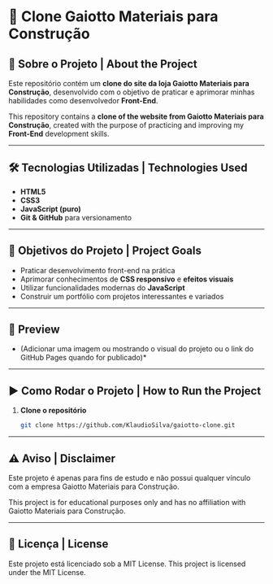# 🧱 Clone Gaiotto Materiais para Construção

## 📌 Sobre o Projeto | About the Project

Este repositório contém um **clone do site da loja Gaiotto Materiais para Construção**, desenvolvido com o objetivo de praticar e aprimorar minhas habilidades como desenvolvedor **Front-End**.

This repository contains a **clone of the website from Gaiotto Materiais para Construção**, created with the purpose of practicing and improving my **Front-End** development skills.

---

## 🛠️ Tecnologias Utilizadas | Technologies Used

- **HTML5**
- **CSS3**
- **JavaScript (puro)**
- **Git & GitHub** para versionamento

---

## 🎯 Objetivos do Projeto | Project Goals

- Praticar desenvolvimento front-end na prática  
- Aprimorar conhecimentos de **CSS responsivo** e **efeitos visuais**
- Utilizar funcionalidades modernas do **JavaScript**
- Construir um portfólio com projetos interessantes e variados

---

## 📸 Preview

* (Adicionar uma imagem ou mostrando o visual do projeto ou o link do GitHub Pages quando for publicado)*

---

## ▶️ Como Rodar o Projeto | How to Run the Project

1. **Clone o repositório**
   ```bash
   git clone https://github.com/KlaudioSilva/gaiotto-clone.git

---

## ⚠️ Aviso | Disclaimer

Este projeto é apenas para fins de estudo e não possui qualquer vínculo com a empresa Gaiotto Materiais para Construção.

This project is for educational purposes only and has no affiliation with Gaiotto Materiais para Construção.

---

## 🧾 Licença | License

Este projeto está licenciado sob a MIT License.
This project is licensed under the MIT License.

